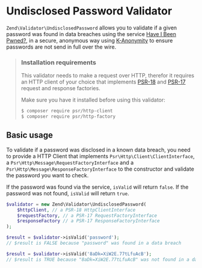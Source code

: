 # Undisclosed Password Validator

`Zend\Validator\UndisclosedPassword` allows you to validate if a given password was found in data breaches using the service [Have I Been Pwned?](https://www.haveibeenpwned.com), in a secure, anonymous way using [K-Anonymity](https://www.troyhunt.com/ive-just-launched-pwned-passwords-version-2) to ensure passwords are not send in full over the wire.

> ### Installation requirements
> 
> This validator needs to make a request over HTTP, therefor it requires an HTTP client of your choice that implements [PSR-18](https://www.php-fig.org/psr/psr-18/) and [PSR-17](https://www.php-fig.org/psr/psr-17/) request and response factories.
>
> Make sure you have it installed before using this validator:
>
> ```bash
> $ composer require psr/http-client
> $ composer require psr/http-factory
> ```

## Basic usage

To validate if a password was disclosed in a known data breach, you need to provide a HTTP Client that implements `Psr\Http\Client\ClientInterface`, a `Psr\Http\Message\RequestFactoryInterface` and a `Psr\Http\Message\ResponseFactoryInterface` to the constructor and validate the password you want to check.

If the password was found via the service, `isValid` will return `false`. If the password was not found, `isValid` will return `true`.

```php
$validator = new Zend\Validator\UndisclosedPassword(
    $httpClient, // a PSR-18 HttpClientInterface
    $requestFactory, // a PSR-17 RequestFactoryInterface
    $responseFactory // a PSR-17 ResponseFactoryInterface
);
```
```php
$result = $validator->isValid('password'); 
// $result is FALSE because "password" was found in a data breach
```

```php
$result = $validator->isValid('8aDk=XiW2E.77tLfuAcB'); 
// $result is TRUE because "8aDk=XiW2E.77tLfuAcB" was not found in a data breach
```

